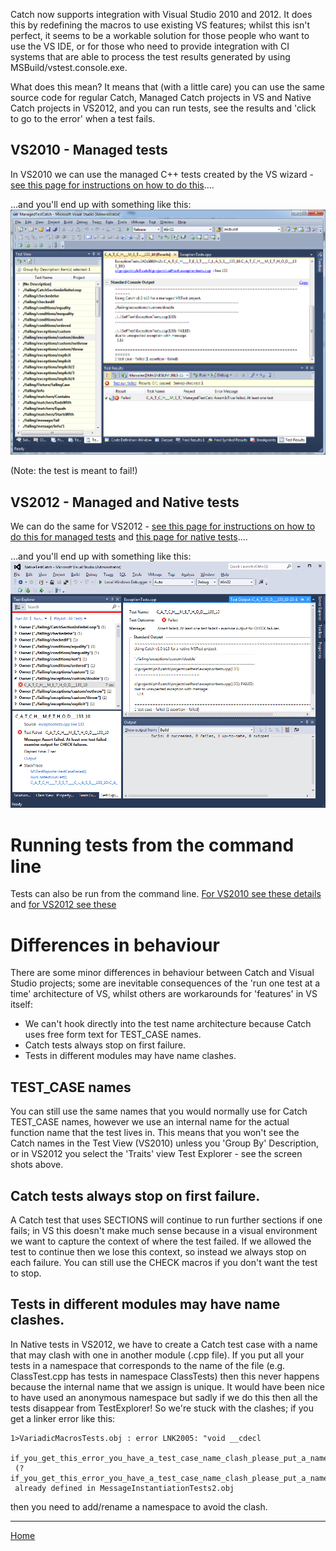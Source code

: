 Catch now supports integration with Visual Studio 2010 and 2012. It does this by redefining the macros to use existing VS features; whilst this isn't perfect, it seems to be a workable solution for those people who want to use the VS IDE, or for those who need to provide integration with CI systems that are able to process the test results generated by using MSBuild/vstest.console.exe.

What does this mean? It means that (with a little care) you can use the same source code for regular Catch, Managed Catch projects in VS and Native Catch projects in VS2012, and you can run tests, see the results and 'click to go to the error' when a test fails.

## VS2010 - Managed tests

In VS2010 we can use the managed C++ tests created by the VS wizard - [see this page for instructions on how to do this](VS2010instructions.md)....

...and you'll end up with something like this:
![VS2010 failing test example](VS2010failingtest.png)

(Note: the test is meant to fail!)

## VS2012 - Managed and Native tests

We can do the same for VS2012 - [see this page for instructions on how to do this for managed tests](VS2012managed-instructions.md) and [this page for native tests](VS2012native-instructions.md)....

...and you'll end up with something like this:
![VS2012 failing test example](VS2012failingtest.png)

# Running tests from the command line

Tests can also be run from the command line.  [For VS2010 see these details](VS2010commandline.md) and [for VS2012 see these](VS2012commandline.md)
 
# Differences in behaviour 

There are some minor differences in behaviour between Catch and Visual Studio projects; some are inevitable consequences of the 'run one test at a time' architecture of VS, whilst others are workarounds for 'features' in VS itself:

* We can't hook directly into the test name architecture because Catch uses free form text for TEST_CASE names.
* Catch tests always stop on first failure.
* Tests in different modules may have name clashes.

## TEST_CASE names

You can still use the same names that you would normally use for Catch TEST_CASE names, however we use an internal name for the actual function name that the test lives in.  This means that you won't see the Catch names in the Test View (VS2010) unless you 'Group By' Description, or in VS2012 you select the 'Traits' view Test Explorer - see the screen shots above.
 
## Catch tests always stop on first failure.

A Catch test that uses SECTIONS will continue to run further sections if one fails; in VS this doesn't make much sense because in a visual environment we want to capture the context of where the test failed.  If we allowed the test to continue then we lose this context, so instead we always stop on each failure.  You can still use the CHECK macros if you don't want the test to stop.

## Tests in different modules may have name clashes.

In Native tests in VS2012, we have to create a Catch test case with a name that may clash with one in another module (.cpp file). If you put all your tests in a namespace that corresponds to the name of the file (e.g. ClassTest.cpp has tests in namespace ClassTests) then this never happens because the internal name that we assign is unique.  It would have been nice to have used an anonymous namespace but sadly if we do this then all the tests disappear from TestExplorer!  So we're stuck with the clashes; if you get a linker error like this:

```
1>VariadicMacrosTests.obj : error LNK2005: "void __cdecl
 if_you_get_this_error_you_have_a_test_case_name_clash_please_put_a_namespace_around_the_test_case_at_line_23(void)"
 (?if_you_get_this_error_you_have_a_test_case_name_clash_please_put_a_namespace_around_the_test_case_at_line_23@@YAXXZ)
 already defined in MessageInstantiationTests2.obj
```
then you need to add/rename a namespace to avoid the clash.  

---

[Home](../../README.md)